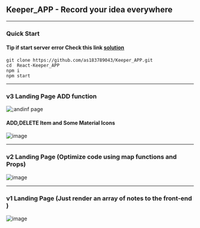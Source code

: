 ## Keeper_APP  - Record your idea everywhere
---

### Quick Start 
#### Tip if start server error  Check this link [solution](https://stackoverflow.com/questions/74726224/opensslerrorstack-error03000086digital-envelope-routinesinitialization-e)
```
git clone https://github.com/as183789043/Keeper_APP.git
cd  React-Keeper_APP
npm i
npm start 
```
---
### v3 Landing Page ADD function
![;andinf page](https://github.com/as183789043/Keeper_APP/assets/56618553/8bef31f3-234b-4cb4-9314-eb20aea27535)

####  ADD,DELETE Item and Some Material Icons 
![image](https://github.com/as183789043/Keeper_APP/assets/56618553/fb603a8a-883a-4187-9302-ee56cdc743b6)

---

### v2 Landing Page (Optimize  code using map functions and Props)
![image](https://github.com/as183789043/Keeper_APP/assets/56618553/07962834-11c9-4830-ba04-e5aff04eb173)

---

### v1 Landing Page  (Just render an array of notes to the front-end )
![image](https://github.com/as183789043/Keeper_APP/assets/56618553/d5c66c3f-2fa7-4037-85fe-75916c1dbd58)
